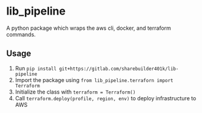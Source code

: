 # lib_pipeline

A python package which wraps the aws cli, docker, and terraform commands.

## Usage

1. Run `pip install git+https://gitlab.com/sharebuilder401k/lib-pipeline`
2. Import the package using `from lib_pipeline.terraforn import Terraform`
3. Initialize the class with `terraform = Terraform()`
4. Call `terraform.deploy(profile, region, env)` to deploy infrastructure to AWS
